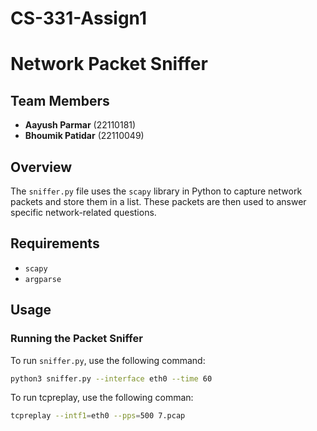 # CS-331-Assign1

# Network Packet Sniffer

## **Team Members**  
- **Aayush Parmar** (22110181)  
- **Bhoumik Patidar** (22110049)  

## **Overview**  
The `sniffer.py` file uses the `scapy` library in Python to capture network packets and store them in a list. These packets are then used to answer specific network-related questions.  

## **Requirements**  
- `scapy`  
- `argparse`  

## **Usage**  

### **Running the Packet Sniffer**  
To run `sniffer.py`, use the following command:  

```bash
python3 sniffer.py --interface eth0 --time 60
```
To run tcpreplay, use the following comman:

```bash
tcpreplay --intf1=eth0 --pps=500 7.pcap
```